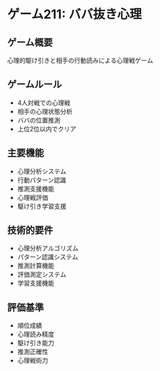 # ゲーム211: ババ抜き心理

## ゲーム概要
心理的駆け引きと相手の行動読みによる心理戦ゲーム

## ゲームルール
- 4人対戦での心理戦
- 相手の心理状態分析
- ババの位置推測
- 上位2位以内でクリア

## 主要機能
- 心理分析システム
- 行動パターン認識
- 推測支援機能
- 心理戦評価
- 駆け引き学習支援

## 技術的要件
- 心理分析アルゴリズム
- パターン認識システム
- 推測計算機能
- 評価測定システム
- 学習支援機能

## 評価基準
- 順位成績
- 心理読み精度
- 駆け引き能力
- 推測正確性
- 心理戦術力